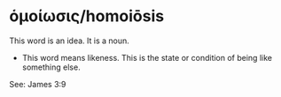 # ὁμοίωσις/homoiōsis
This word is an idea. It is a noun.
* This word means likeness. This is the state or condition of being like something else.

See: James 3:9
